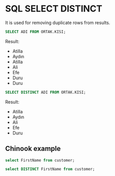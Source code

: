 # SQL SELECT DISTINCT

It is used for removing duplicate rows from results.

``` sql
SELECT ADI FROM ORTAK.KISI;
```

Result:


- Atilla
- Aydın
- Atilla
- Ali
- Efe
- Duru
- Duru

``` sql
SELECT DISTINCT ADI FROM ORTAK.KISI;
```
Result:

- Atilla
- Aydın
- Ali
- Efe
- Duru


## Chinook example

``` sql
select FirstName from customer;
```

``` sql
select DISTINCT FirstName from customer;
```
